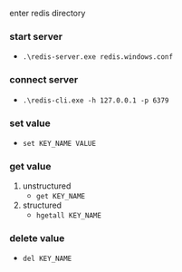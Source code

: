 enter redis directory

### start server
-   `.\redis-server.exe redis.windows.conf`

### connect server
-   `.\redis-cli.exe -h 127.0.0.1 -p 6379`

### set value
-   `set KEY_NAME VALUE`

### get value
1. unstructured          
   - `get KEY_NAME`
2. structured          
   - `hgetall KEY_NAME`
   
### delete value
-   `del KEY_NAME`
